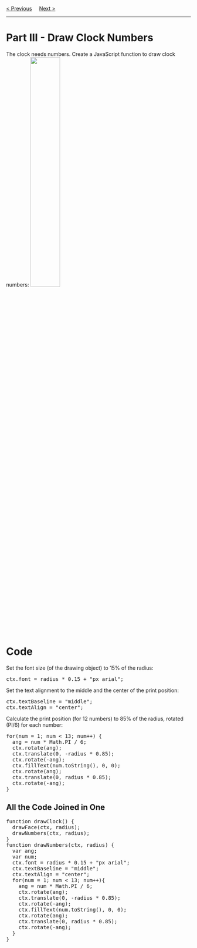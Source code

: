 <a href="/HTML/Graphics/Canvas/Clock/2-Face.md">&lt; Previous</a>
&nbsp;&nbsp;&nbsp;
<a href="/HTML/Graphics/Canvas/Clock/4-Hands.md">Next &gt;</a>
<hr>
<h1>Part III - Draw Clock Numbers</h1>
The clock needs numbers. Create a JavaScript function to draw clock numbers:
<img src="https://i.imgur.com/kNyWl4Z.jpg" width="40%">
<h1>Code</h1>
Set the font size (of the drawing object) to 15% of the radius:
<pre>ctx.font = radius * 0.15 + "px arial";</pre>
Set the text alignment to the middle and the center of the print position:
<pre>
ctx.textBaseline = "middle";
ctx.textAlign = "center";
</pre>
Calculate the print position (for 12 numbers) to 85% of the radius, rotated (PI/6) for each number:
<pre>
for(num = 1; num < 13; num++) {
  ang = num * Math.PI / 6;
  ctx.rotate(ang);
  ctx.translate(0, -radius * 0.85);
  ctx.rotate(-ang);
  ctx.fillText(num.toString(), 0, 0);
  ctx.rotate(ang);
  ctx.translate(0, radius * 0.85);
  ctx.rotate(-ang); 
}
</pre>
<h2>All the Code Joined in One</h2>
<pre>
function drawClock() {
  drawFace(ctx, radius);
  drawNumbers(ctx, radius);
}
function drawNumbers(ctx, radius) {
  var ang;
  var num;
  ctx.font = radius * 0.15 + "px arial";
  ctx.textBaseline = "middle";
  ctx.textAlign = "center";
  for(num = 1; num < 13; num++){
    ang = num * Math.PI / 6;
    ctx.rotate(ang);
    ctx.translate(0, -radius * 0.85);
    ctx.rotate(-ang);
    ctx.fillText(num.toString(), 0, 0);
    ctx.rotate(ang);
    ctx.translate(0, radius * 0.85);
    ctx.rotate(-ang);
  }
}
</pre>
